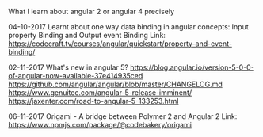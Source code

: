 What I learn about angular 2 or angular 4 precisely

04-10-2017 
Learnt about one way data binding in angular
concepts: Input property Binding and Output event Binding
Link: https://codecraft.tv/courses/angular/quickstart/property-and-event-binding/

02-11-2017
What's new in angular 5?
https://blog.angular.io/version-5-0-0-of-angular-now-available-37e414935ced
https://github.com/angular/angular/blob/master/CHANGELOG.md
https://www.genuitec.com/angular-5-release-imminent/
https://jaxenter.com/road-to-angular-5-133253.html


06-11-2017
Origami - A bridge between Polymer 2 and Angular 2
Link: https://www.npmjs.com/package/@codebakery/origami

